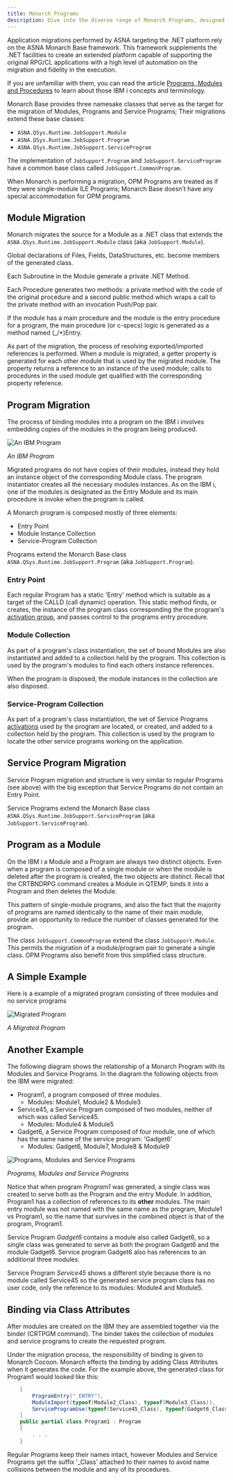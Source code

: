 ```yaml
---
title: Monarch Programs
description: Dive into the diverse range of Monarch Programs, designed to cater to different aspects of our ecosystem. This section outlines each program's objectives, benefits, and how they contribute to the overarching goals of the Monarch initiative.
---
```


Application migrations performed by ASNA targeting the .NET platform rely on the ASNA Monarch Base framework. This framework supplements the .NET facilities to create an extended platform capable of supporting the original RPG/CL applications with a high level of automation on the migration and fidelity in the execution.

If you are unfamiliar with them, you can read the article [Programs, Modules and Procedures](../background/programs-modules-procedures.html) to learn about those IBM i concepts and terminology.  

Monarch Base provides three namesake classes that serve as the target for the migration of Modules, Programs and Service Programs; Their migrations extend these base classes:
* `ASNA.QSys.Runtime.JobSupport.Module`
* `ASNA.QSys.Runtime.JobSupport.Program`
* `ASNA.QSys.Runtime.JobSupport.ServiceProgram`

The implementation of `JobSupport.Program` and `JobSupport.ServiceProgram` have a common base class called `JobSupport.CommonProgram`.

When Monarch is performing a migration, OPM Programs are treated as if they were single-module ILE Programs; Monarch Base doesn’t have any special accommodation for OPM programs.

## Module Migration
Monarch migrates the source for a Module as a .NET class that extends the `ASNA.QSys.Runtime.JobSupport.Module` class (aka `JobSupport.Module`). 

Global declarations of Files, Fields, DataStructures, etc. become members of the generated class.

Each Subroutine in the Module generate a private .NET Method.

Each Procedure generates two methods: a private method with the code of the original procedure and a second public method which wraps a call to the private method with an invocation Push/Pop pair.

If the module has a main procedure and the module is the entry procedure for a program, the main procedure (or c-specs) logic is generated as a method named (_/*)Entry.

As part of the migration, the process of resolving exported/imported references is performed. When a module is migrated, a getter property is generated for each other module that is used by the migrated module. The property returns a reference to an instance of the used module; calls to procedures in the used module get qualified with the corresponding property reference.

## Program Migration
The process of binding modules into a program on the IBM i involves embedding copies of the modules in the program being produced.

![An IBM Program](images/ibm-program.png)

_An IBM Program_

Migrated programs do not have copies of their modules, instead they hold an instance object of the corresponding Module class. The program instantiator  creates all the necessary modules instances.  As on the IBM i, one of the modules is designated as the Entry Module and its main procedure is invoke when the program is called.

A Monarch program is composed mostly of three elements:
 * Entry Point
 * Module Instance Collection
 * Service-Program Collection

Programs extend the Monarch Base class `ASNA.QSys.Runtime.JobSupport.Program` (aka `JobSupport.Program`).

### Entry Point
Each regular Program has a static 'Entry' method which is suitable as a target of the CALLD (call dynamic) operation.  This static method finds, or creates, the instance of the program class corresponding the the program's [activation group](activation-groups.html), and passes control to the programs entry procedure.

### Module Collection
As part of a program's class instantiation, the set of bound Modules are also instantiated and added to a collection held by the program.  This collection is used by the program's modules to find each others instance references.

When the program is disposed, the module instances in the collection are also disposed.

### Service-Program Collection
As part of a program's class instantiation, the set of Service Programs [activations](activation-groups.html) used by the program are located, or created, and added to a collection held by the program.  This collection is used by the program to locate the other service programs working on the application.


## Service Program Migration
Service Program migration and structure is very similar to regular Programs (see above) with the big exception that Service Programs do not contain an Entry Point.

Service Programs extend the Monarch Base class `ASNA.QSys.Runtime.JobSupport.ServiceProgram` (aka `JobSupport.ServiceProgram`).

## Program as a Module
On the IBM i a Module and a Program are always two distinct objects.  Even when a program is composed of a single module or when the module is deleted after the program is created, the two objects are distinct.  Recall that the CRTBNDRPG command creates a Module in QTEMP, binds it into a Program and then deletes the Module.

This pattern of single-module programs, and also the fact that the majority of programs are named identically to the name of their main module, provide an opportunity to reduce the number of classes generated for the program.

The class `JobSupport.CommonProgram` extend the class `JobSupport.Module`. This permits the migration of a module/program pair to generate a single class. OPM Programs also benefit from this simplified class structure.

## A Simple Example
Here is a example of a migrated program consisting of three modules and no service programs

![Migrated Program](images/migrated-program.png)

_A Migrated Program_


## Another Example
The following diagram shows the relationship of a Monarch Program with its Modules and Service Programs.  In the diagram the following objects from the IBM were migrated:
+ Program1, a program composed of three modules.
  + Modules: Module1, Module2 & Module3
+ Service45, a Service Program composed of two modules, neither of which was called Service45.
  + Modules: Module4 & Module5
+ Gadget6, a Service Program composed of four module, one of which has the same name of the service program: 'Gadget6'
  + Modules: Gadget6, Module7, Module8 & Module9

![Programs, Modules and Service Programs](images/program-service-program.png)

_Programs, Modules and Service Programs_

Notice that when program *Program1* was generated, a single class was created to serve both as the Program and the entry Module. In addition, Program1 has a collection of references to its **other** modules.  The main entry module was not named with the same name as the program, Module1 vs Program1, so the name that survives in the combined object is that of the program, Program1.

Service Program *Gadget6* contains a module also called Gadget6, so a single class was generated to serve as both the program Gadget6 and the module Gadget6. Service program Gadget6 also has references to an additional three modules.

Service Program *Service45* shows a different style because there is no module called Service45 so the generated service program class has no user code, only the reference to its modules: Module4 and Module5.

## Binding via Class Attributes
After modules are created on the IBM they are assembled together via the binder (CRTPGM command). The binder takes the collection of modules and service programs to create the requested program.

Under the migration process, the responsibility of binding is given to Monarch Cocoon.  Monarch effects the binding by adding Class Attributes when it generates the code. For the example above, the generated class for Program1 would looked like this:

```cs
    [
        ProgramEntry("_ENTRY"),
        ModuleImport(typeof(Module2_Class), typeof(Module3_Class)),
        ServiceProgramUse(typeof(Service45_Class), typeof(Gadget6_Class))
    ]
    public partial class Program1 : Program
    {
        . . . 
    }
```
Regular Programs keep their names intact, however Modules and Service Programs get the suffix '_Class' attached to their names to avoid name collisions between the module and any of its procedures. 